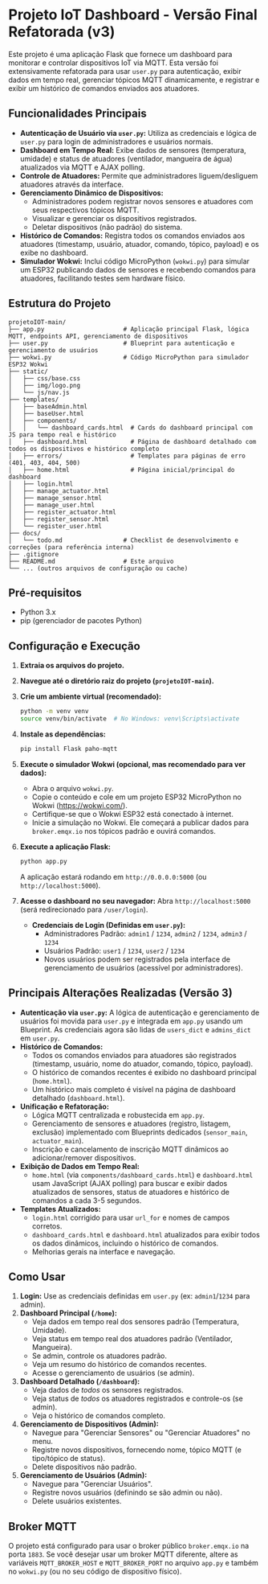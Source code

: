 # Projeto IoT Dashboard - Versão Final Refatorada (v3)

Este projeto é uma aplicação Flask que fornece um dashboard para monitorar e controlar dispositivos IoT via MQTT. Esta versão foi extensivamente refatorada para usar `user.py` para autenticação, exibir dados em tempo real, gerenciar tópicos MQTT dinamicamente, e registrar e exibir um histórico de comandos enviados aos atuadores.

## Funcionalidades Principais

- **Autenticação de Usuário via `user.py`:** Utiliza as credenciais e lógica de `user.py` para login de administradores e usuários normais.
- **Dashboard em Tempo Real:** Exibe dados de sensores (temperatura, umidade) e status de atuadores (ventilador, mangueira de água) atualizados via MQTT e AJAX polling.
- **Controle de Atuadores:** Permite que administradores liguem/desliguem atuadores através da interface.
- **Gerenciamento Dinâmico de Dispositivos:**
    - Administradores podem registrar novos sensores e atuadores com seus respectivos tópicos MQTT.
    - Visualizar e gerenciar os dispositivos registrados.
    - Deletar dispositivos (não padrão) do sistema.
- **Histórico de Comandos:** Registra todos os comandos enviados aos atuadores (timestamp, usuário, atuador, comando, tópico, payload) e os exibe no dashboard.
- **Simulador Wokwi:** Inclui código MicroPython (`wokwi.py`) para simular um ESP32 publicando dados de sensores e recebendo comandos para atuadores, facilitando testes sem hardware físico.

## Estrutura do Projeto

```
projetoIOT-main/
├── app.py                      # Aplicação principal Flask, lógica MQTT, endpoints API, gerenciamento de dispositivos
├── user.py                     # Blueprint para autenticação e gerenciamento de usuários
├── wokwi.py                    # Código MicroPython para simulador ESP32 Wokwi
├── static/
│   ├── css/base.css
│   ├── img/logo.png
│   └── js/nav.js
├── templates/
│   ├── baseAdmin.html
│   ├── baseUser.html
│   ├── components/
│   │   └── dashboard_cards.html  # Cards do dashboard principal com JS para tempo real e histórico
│   ├── dashboard.html            # Página de dashboard detalhado com todos os dispositivos e histórico completo
│   ├── errors/                   # Templates para páginas de erro (401, 403, 404, 500)
│   ├── home.html                 # Página inicial/principal do dashboard
│   ├── login.html
│   ├── manage_actuator.html
│   ├── manage_sensor.html
│   ├── manage_user.html
│   ├── register_actuator.html
│   ├── register_sensor.html
│   └── register_user.html
├── docs/
│   └── todo.md                 # Checklist de desenvolvimento e correções (para referência interna)
├── .gitignore
├── README.md                   # Este arquivo
└── ... (outros arquivos de configuração ou cache)
```

## Pré-requisitos

- Python 3.x
- pip (gerenciador de pacotes Python)

## Configuração e Execução

1.  **Extraia os arquivos do projeto.**

2.  **Navegue até o diretório raiz do projeto (`projetoIOT-main`).**

3.  **Crie um ambiente virtual (recomendado):**
    ```bash
    python -m venv venv
    source venv/bin/activate  # No Windows: venv\Scripts\activate
    ```

4.  **Instale as dependências:**
    ```bash
    pip install Flask paho-mqtt
    ```

5.  **Execute o simulador Wokwi (opcional, mas recomendado para ver dados):**
    - Abra o arquivo `wokwi.py`.
    - Copie o conteúdo e cole em um projeto ESP32 MicroPython no Wokwi (https://wokwi.com/).
    - Certifique-se que o Wokwi ESP32 está conectado à internet.
    - Inicie a simulação no Wokwi. Ele começará a publicar dados para `broker.emqx.io` nos tópicos padrão e ouvirá comandos.

6.  **Execute a aplicação Flask:**
    ```bash
    python app.py
    ```
    A aplicação estará rodando em `http://0.0.0.0:5000` (ou `http://localhost:5000`).

7.  **Acesse o dashboard no seu navegador:**
    Abra `http://localhost:5000` (será redirecionado para `/user/login`).

    - **Credenciais de Login (Definidas em `user.py`):**
        - Administradores Padrão: `admin1` / `1234`, `admin2` / `1234`, `admin3` / `1234`
        - Usuários Padrão: `user1` / `1234`, `user2` / `1234`
        - Novos usuários podem ser registrados pela interface de gerenciamento de usuários (acessível por administradores).

## Principais Alterações Realizadas (Versão 3)

- **Autenticação via `user.py`:** A lógica de autenticação e gerenciamento de usuários foi movida para `user.py` e integrada em `app.py` usando um Blueprint. As credenciais agora são lidas de `users_dict` e `admins_dict` em `user.py`.
- **Histórico de Comandos:**
    - Todos os comandos enviados para atuadores são registrados (timestamp, usuário, nome do atuador, comando, tópico, payload).
    - O histórico de comandos recentes é exibido no dashboard principal (`home.html`).
    - Um histórico mais completo é visível na página de dashboard detalhado (`dashboard.html`).
- **Unificação e Refatoração:**
    - Lógica MQTT centralizada e robustecida em `app.py`.
    - Gerenciamento de sensores e atuadores (registro, listagem, exclusão) implementado com Blueprints dedicados (`sensor_main`, `actuator_main`).
    - Inscrição e cancelamento de inscrição MQTT dinâmicos ao adicionar/remover dispositivos.
- **Exibição de Dados em Tempo Real:**
    - `home.html` (via `components/dashboard_cards.html`) e `dashboard.html` usam JavaScript (AJAX polling) para buscar e exibir dados atualizados de sensores, status de atuadores e histórico de comandos a cada 3-5 segundos.
- **Templates Atualizados:**
    - `login.html` corrigido para usar `url_for` e nomes de campos corretos.
    - `dashboard_cards.html` e `dashboard.html` atualizados para exibir todos os dados dinâmicos, incluindo o histórico de comandos.
    - Melhorias gerais na interface e navegação.

## Como Usar

1.  **Login:** Use as credenciais definidas em `user.py` (ex: `admin1`/`1234` para admin).
2.  **Dashboard Principal (`/home`):**
    - Veja dados em tempo real dos sensores padrão (Temperatura, Umidade).
    - Veja status em tempo real dos atuadores padrão (Ventilador, Mangueira).
    - Se admin, controle os atuadores padrão.
    - Veja um resumo do histórico de comandos recentes.
    - Acesse o gerenciamento de usuários (se admin).
3.  **Dashboard Detalhado (`/dashboard`):**
    - Veja dados de *todos* os sensores registrados.
    - Veja status de *todos* os atuadores registrados e controle-os (se admin).
    - Veja o histórico de comandos completo.
4.  **Gerenciamento de Dispositivos (Admin):**
    - Navegue para "Gerenciar Sensores" ou "Gerenciar Atuadores" no menu.
    - Registre novos dispositivos, fornecendo nome, tópico MQTT (e tipo/tópico de status).
    - Delete dispositivos não padrão.
5.  **Gerenciamento de Usuários (Admin):**
    - Navegue para "Gerenciar Usuários".
    - Registre novos usuários (definindo se são admin ou não).
    - Delete usuários existentes.

## Broker MQTT

O projeto está configurado para usar o broker público `broker.emqx.io` na porta `1883`.
Se você desejar usar um broker MQTT diferente, altere as variáveis `MQTT_BROKER_HOST` e `MQTT_BROKER_PORT` no arquivo `app.py` e também no `wokwi.py` (ou no seu código de dispositivo físico).

